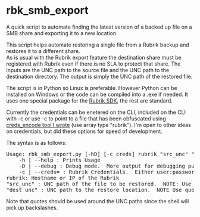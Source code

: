 # rbk_smb_export
A quick script to automate finding the latest version of a backed up file on a SMB share and exporting it to a new location

This script helps automate restoring a single file from a Rubrik backup and restores it to a different share.  
As is usual with the Rubrik export feature the destination share must be registered with Rubrik even if there is no SLA to protect that share.  The inputs are the UNC path to the source file and the UNC path to the destination directory.  The output is simply the UNC path of the restored file.

The script is in Python so Linux is preferable.  However Python can be installed on Windows or the code can be compiled into a .exe if needed.  It uses one special package for the <a href="https://github.com/rubrikinc/rubrik-sdk-for-python SDK">Rubrik SDK</a>, the rest are standard.

Currently the credentials can be enetered on the CLI, included on the CLI with -c or use -c to point to a file that has been obfuscated using <a href="https://github.com/adamrfox/creds_encode">creds_encode tool I wrote</a> (use array type "rubrik").  I'm open to other ideas on credentials, but did these options for speed of development.

The syntax is as follows:
<pre>Usage: rbk_smb_export.py [-hD] [-c creds] rubrik "src_unc" "dest_unc"
    -h | --help : Prints Usage
    -D | --debug : Debug mode.  More output for debugging purposes
    -c | --creds= : Rubrik Credentials.  Either user:password or a file
rubrik: Hostname or IP of the Rubrik
"src_unc" : UNC path of the file to be restored.  NOTE: Use quotes
"dest_unc" : UNC path to the restore location.  NOTE Use quotas
</pre>
Note that quotes should be used around the UNC paths since the shell will pick up backslashes.
